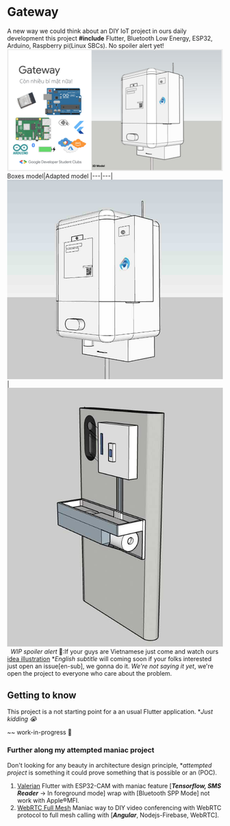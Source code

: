 # Gateway

A new way we could think about an DIY IoT project in ours daily development this project **#include** Flutter, Bluetooth Low Energy, ESP32, Arduino, Raspberry pi(Linux SBCs). No spoiler alert yet!
&nbsp;
<a href="https://www.youtube.com/watch?v=RvnyX0l7zPM">![showcase](docs/img/showcase.png)</a>
Boxes model|Adapted model
|---|---|
![Boxes model](docs/img/boxes_model.jpg)| ![Adapted model](docs/img/final_model.jpg)
&nbsp;
*WIP spoiler alert* 🤟:If your guys are Vietnamese just come and watch ours [idea illustration](https://www.youtube.com/watch?v=RvnyX0l7zPM) **English subtitle* will coming soon if your folks interested just open an issue[en-sub], we gonna do it. *We're not saying it yet*, we're open the project to everyone who care about the problem.

## Getting to know

This project is a not starting point for a  an usual Flutter application. **Just kidding 😭*

~~ work-in-progress 🤕

### Further along my attempted maniac project
Don't looking for any beauty in architecture design principle, **attempted project* is something it could prove something that is possible or an (POC).

1. [Valerian](https://github.com/truonghoangduy/Valerian) Flutter with ESP32-CAM with maniac feature [***Tensorflow, SMS Reader*** -> In foreground mode] wrap with [Bluetooth SPP Mode] not work with Apple®MFI.
2. [WebRTC Full Mesh](https://github.com/truonghoangduy/Stream-It) Maniac way to DIY video conferencing with WebRTC protocol to full mesh calling with [***Angular***, Nodejs-Firebase, WebRTC].
